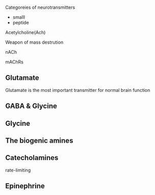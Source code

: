 

Categoreies of neurotransmitters

- smalll
- peptide

Acetylcholine(Ach)

Weapon of mass destrution

nACh

mAChRs


## Glutamate
Glutamate is the most important transmitter for normal brain function


## GABA & Glycine

## Glycine

## The biogenic amines

## Catecholamines
rate-limiting

## Epinephrine


